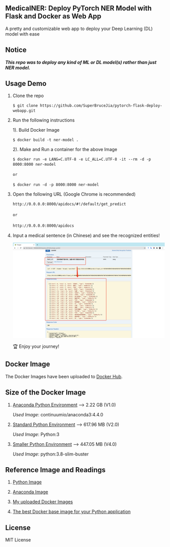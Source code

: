 ## MedicalNER: Deploy PyTorch NER Model with Flask and Docker as Web App

A pretty and customizable web app to deploy your Deep Learning (DL) model with ease

## Notice

***This repo was to deploy any kind of ML or DL model(s) rather than just NER model.***

## Usage Demo

1. Clone the repo

    ```
    $ git clone https://github.com/SuperBruceJia/pytorch-flask-deploy-webapp.git
    ```

2. Run the following instructions
  
    1). Build Docker Image

      ```
      $ docker build -t ner-model .
      ```
  
    2). Make and Run a container for the above Image
  
    ```
    $ docker run -e LANG=C.UTF-8 -e LC_ALL=C.UTF-8 -it --rm -d -p 8000:8000 ner-model
    
    or 
    
    $ docker run -d -p 8000:8000 ner-model
    ```
  
3. Open the following URL (Google Chrome is recommended)  
  
    ```html
    http://0.0.0.0:8000/apidocs/#!/default/get_predict
    
    or 
    
    http://0.0.0.0:8000/apidocs
    ```
  
4. Input a medical sentence (in Chinese) and see the recognized entities!

    <p align="center">
      <a href="https://github.com/SuperBruceJia/pytorch-flask-deploy-webapp"> <img src="https://github.com/SuperBruceJia/pytorch-flask-deploy-webapp/raw/master/screenshot.png"></a> 
    </p>

    🏆 Enjoy your journey!

## Docker Image

The Docker Images have been uploaded to [Docker Hub](https://hub.docker.com/r/shuyuej/ner-pytorch-model/tags).

## Size of the Docker Image

1. [Anaconda Python Environment](https://github.com/SuperBruceJia/pytorch-flask-deploy-webapp/tree/master/BiLSTM-docker-Anaconda) --> 2.22 GB (V1.0)

    *Used Image*: continuumio/anaconda3:4.4.0

2. [Standard Python Environment](https://github.com/SuperBruceJia/pytorch-flask-deploy-webapp/tree/master/BiLSTM-docker-Python) --> 617.96 MB (V2.0)

    *Used Image*: Python:3
    
3. [Smaller Python Environment](https://github.com/SuperBruceJia/pytorch-flask-deploy-webapp/tree/master/BiLSTM-docker-Python-Smaller) --> 447.05 MB (V4.0)

    *Used Image*: python:3.8-slim-buster

## Reference Image and Readings

1. [Python Image](https://hub.docker.com/_/python?tab=description)

2. [Anaconda Image](https://hub.docker.com/r/continuumio/anaconda3)

3. [My uploaded Docker Images](https://hub.docker.com/r/shuyuej/ner-pytorch-model/tags)

4. [The best Docker base image for your Python application](https://pythonspeed.com/articles/base-image-python-docker-images/)

## License

MIT License
